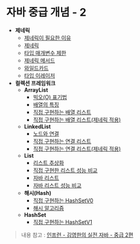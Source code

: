 # 자바 중급 개념 - 2

- **제네릭**
  - [제네릭이 필요한 이유](https://github.com/genesis12345678/TIL/blob/main/Java/mid_2/generic/Reason.md)
  - [제네릭](https://github.com/genesis12345678/TIL/blob/main/Java/mid_2/generic/%EC%A0%81%EC%9A%A9.md)
  - [타입 매개변수 제한](https://github.com/genesis12345678/TIL/blob/main/Java/mid_2/generic/%EC%A0%9C%ED%95%9C.md)
  - [제네릭 메서드](https://github.com/genesis12345678/TIL/blob/main/Java/mid_2/generic/%EB%A9%94%EC%84%9C%EB%93%9C.md)
  - [와일드카드](https://github.com/genesis12345678/TIL/blob/main/Java/mid_2/generic/%EC%99%80%EC%9D%BC%EB%93%9C%EC%B9%B4%EB%93%9C.md)
  - [타입 이레이저](https://github.com/genesis12345678/TIL/blob/main/Java/mid_2/generic/%EC%9D%B4%EB%A0%88%EC%9D%B4%EC%A0%80.md)
- **컬렉션 프레임워크**
  - **ArrayList**
    - [빅오(O) 표기법](https://github.com/genesis12345678/TIL/blob/main/Java/mid_2/jcf/arraylist/BigO.md)
    - [배열의 특징](https://github.com/genesis12345678/TIL/blob/main/Java/mid_2/jcf/arraylist/%EB%B0%B0%EC%97%B4%ED%8A%B9%EC%A7%95.md)
    - [직접 구현하는 배열 리스트](https://github.com/genesis12345678/TIL/blob/main/Java/mid_2/jcf/arraylist/ArrayList.md)
    - [직접 구현하는 배열 리스트(제네릭 적용)](https://github.com/genesis12345678/TIL/blob/main/Java/mid_2/jcf/arraylist/Generic.md)
  - **LinkedList**
    - [노드와 연결](https://github.com/genesis12345678/TIL/blob/main/Java/mid_2/jcf/linkedlist/Node.md)
    - [직접 구현하는 연결 리스트](https://github.com/genesis12345678/TIL/blob/main/Java/mid_2/jcf/linkedlist/LinkedList.md)
    - [직접 구현하는 연결 리스트(제네릭 적용)](https://github.com/genesis12345678/TIL/blob/main/Java/mid_2/jcf/linkedlist/Generic.md)
  - **List**
    - [리스트 추상화](https://github.com/genesis12345678/TIL/blob/main/Java/mid_2/jcf/list/%EC%B6%94%EC%83%81%ED%99%94.md)
    - [직접 구현한 리스트 성능 비교](https://github.com/genesis12345678/TIL/blob/main/Java/mid_2/jcf/list/%EC%84%B1%EB%8A%A5%EB%B9%84%EA%B5%90_1.md)
    - [자바 리스트](https://github.com/genesis12345678/TIL/blob/main/Java/mid_2/jcf/list/List.md)
    - [자바 리스트 성능 비교](https://github.com/genesis12345678/TIL/blob/main/Java/mid_2/jcf/list/%EC%84%B1%EB%8A%A5%EB%B9%84%EA%B5%90_2.md)
  - **해시(Hash)**
    - [직접 구현하는 HashSetV0](https://github.com/genesis12345678/TIL/blob/main/Java/mid_2/jcf/hash/ListSet.md)
    - [해시 알고리즘](https://github.com/genesis12345678/TIL/blob/main/Java/mid_2/jcf/hash/HashAlgo.md)
  - **HashSet**
    - [직접 구현하는 HashSetV1]()

> 내용 참고 : [인프런 - 김영한의 실전 자바 - 중급 2편](https://www.inflearn.com/course/%EA%B9%80%EC%98%81%ED%95%9C%EC%9D%98-%EC%8B%A4%EC%A0%84-%EC%9E%90%EB%B0%94-%EC%A4%91%EA%B8%89-2/dashboard)